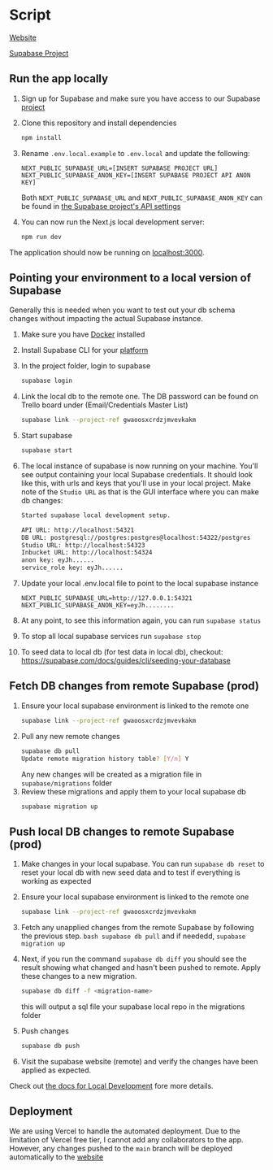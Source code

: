 # Script

[Website](tryscript.vercel.app)

[Supabase Project](https://supabase.com/dashboard/project/gwaoosxcrdzjmvevkakm)

## Run the app locally

1. Sign up for Supabase and make sure you have access to our Supabase [project](https://supabase.com/dashboard/project/gwaoosxcrdzjmvevkakm)

1. Clone this repository and install dependencies

   ```bash
   npm install
   ```

1. Rename `.env.local.example` to `.env.local` and update the following:

   ```
   NEXT_PUBLIC_SUPABASE_URL=[INSERT SUPABASE PROJECT URL]
   NEXT_PUBLIC_SUPABASE_ANON_KEY=[INSERT SUPABASE PROJECT API ANON KEY]
   ```

   Both `NEXT_PUBLIC_SUPABASE_URL` and `NEXT_PUBLIC_SUPABASE_ANON_KEY` can be found in [the Supabase project's API settings](https://supabase.com/dashboard/project/gwaoosxcrdzjmvevkakm/settings/api)

1. You can now run the Next.js local development server:
   ```bash
   npm run dev
   ```

The application should now be running on [localhost:3000](http://localhost:3000/).

## Pointing your environment to a local version of Supabase

Generally this is needed when you want to test out your db schema changes without impacting the actual Supabase instance.

1. Make sure you have [Docker](https://www.docker.com/) installed
1. Install Supabase CLI for your [platform](https://supabase.com/docs/guides/cli/getting-started)
1. In the project folder, login to supabase
   ```bash
   supabase login
   ```
1. Link the local db to the remote one. The DB password can be found on Trello board under (Email/Credentials Master List)
   ```bash
   supabase link --project-ref gwaoosxcrdzjmvevkakm
   ```
1. Start supabase
   ```bash
   supabase start
   ```
1. The local instance of supabase is now running on your machine. You'll see output containing your local Supabase credentials. It should look like this, with urls and keys that you'll use in your local project. Make note of the `Studio URL` as that is the GUI interface where you can make db changes:

   ```bash
   Started supabase local development setup.

   API URL: http://localhost:54321
   DB URL: postgresql://postgres:postgres@localhost:54322/postgres
   Studio URL: http://localhost:54323
   Inbucket URL: http://localhost:54324
   anon key: eyJh......
   service_role key: eyJh......
   ```

1. Update your local .env.local file to point to the local supabase instance
   ```
   NEXT_PUBLIC_SUPABASE_URL=http://127.0.0.1:54321
   NEXT_PUBLIC_SUPABASE_ANON_KEY=eyJh........
   ```
1. At any point, to see this information again, you can run `supabase status`
1. To stop all local supabase services run `supabase stop`
1. To seed data to local db (for test data in local db), checkout: https://supabase.com/docs/guides/cli/seeding-your-database

## Fetch DB changes from remote Supabase (prod)

1. Ensure your local supabase environment is linked to the remote one
   ```bash
   supabase link --project-ref gwaoosxcrdzjmvevkakm
   ```
1. Pull any new remote changes
   ```bash
   supabase db pull
   Update remote migration history table? [Y/n] Y
   ```
   Any new changes will be created as a migration file in `supabase/migrations` folder
1. Review these migrations and apply them to your local supabase db
   ```bash
   supabase migration up
   ```

## Push local DB changes to remote Supabase (prod)

1. Make changes in your local supabase. You can run `supabase db reset` to reset your local db with new seed data and to test if everything is working as expected
1. Ensure your local supabase environment is linked to the remote one
   ```bash
   supabase link --project-ref gwaoosxcrdzjmvevkakm
   ```
1. Fetch any unapplied changes from the remote Supabase by following the previous step. `bash supabase db pull` and if neededd, `supabase migration up`

1. Next, if you run the command `supabase db diff` you should see the result showing what changed and hasn't been pushed to remote. Apply these changes to a new migration.
   ```bash
   supabase db diff -f <migration-name>
   ```
   this will output a sql file your supabase local repo in the migrations folder
1. Push changes
   ```bash
   supabase db push
   ```
1. Visit the supabase website (remote) and verify the changes have been applied as expected.

Check out [the docs for Local Development](https://supabase.com/docs/guides/getting-started/local-development) fore more details.

## Deployment

We are using Vercel to handle the automated deployment. Due to the limitation of Vercel free tier, I cannot add any collaborators to the app. However, any changes pushed to the `main` branch will be deployed automatically to the [website](tryscript.vercel.app)
